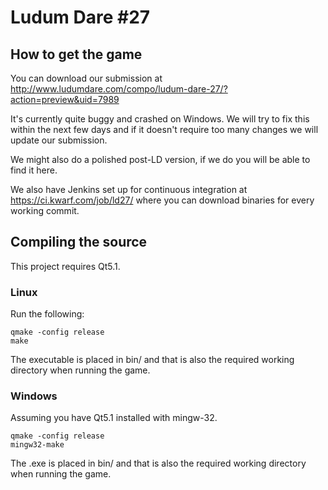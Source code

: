 # Ludum Dare #27

## How to get the game

You can download our submission at http://www.ludumdare.com/compo/ludum-dare-27/?action=preview&uid=7989

It's currently quite buggy and crashed on Windows. We will try to fix this within the next few days
and if it doesn't require too many changes we will update our submission.

We might also do a polished post-LD version, if we do you will be able to find it here.

We also have Jenkins set up for continuous integration at https://ci.kwarf.com/job/ld27/
where you can download binaries for every working commit.

## Compiling the source

This project requires Qt5.1.

### Linux

Run the following:

    qmake -config release
    make

The executable is placed in bin/ and that is also the required working directory when
running the game.

### Windows

Assuming you have Qt5.1 installed with mingw-32.

    qmake -config release
    mingw32-make

The .exe is placed in bin/ and that is also the required working directory when
running the game.
